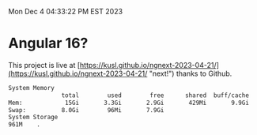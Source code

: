 Mon Dec  4 04:33:22 PM EST 2023

# Angular 16?


This project is live at [https://kusl.github.io/ngnext-2023-04-21/](https://kusl.github.io/ngnext-2023-04-21/ "next!") thanks to Github.

```bash
System Memory
               total        used        free      shared  buff/cache   available
Mem:            15Gi       3.3Gi       2.9Gi       429Mi       9.9Gi        11Gi
Swap:          8.0Gi        96Mi       7.9Gi
System Storage
961M	.
```
